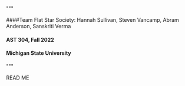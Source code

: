 """

####Team Flat Star Society: Hannah Sullivan, Steven Vancamp, Abram Anderson, Sanskriti Verma
#### AST 304, Fall 2022
#### Michigan State University

"""

READ ME 
